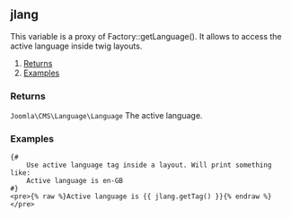 ## jlang

This variable is a proxy of Factory::getLanguage(). It allows to access the active language inside twig layouts.  

1. [Returns](#returns)
2. [Examples](#examples)

### Returns <a id="returns"></a>

`Joomla\CMS\Language\Language`  The active language.

### Examples <a id="examples"></a>

```twig
{# 
	Use active language tag inside a layout. Will print something like:
	Active language is en-GB 
#}
<pre>{% raw %}Active language is {{ jlang.getTag() }}{% endraw %}</pre>
```
